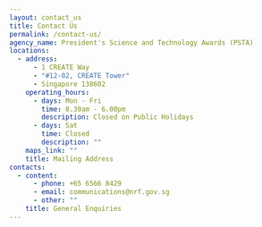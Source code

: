 ```yaml
---
layout: contact_us
title: Contact Us
permalink: /contact-us/
agency_name: President's Science and Technology Awards (PSTA)
locations:
  - address:
      - 1 CREATE Way
      - "#12-02, CREATE Tower"
      - Singapore 138602
    operating_hours:
      - days: Mon - Fri
        time: 8.30am - 6.00pm
        description: Closed on Public Holidays
      - days: Sat
        time: Closed
        description: ""
    maps_link: ""
    title: Mailing Address
contacts:
  - content:
      - phone: +65 6566 8429
      - email: communications@nrf.gov.sg
      - other: ""
    title: General Enquiries
---
```

